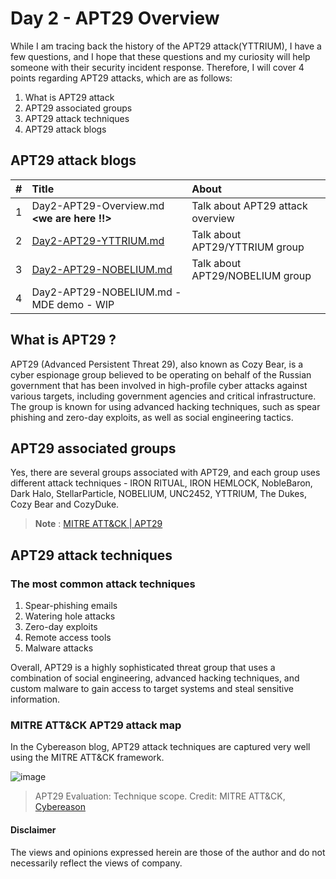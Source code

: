 # Day 2 - APT29 Overview
While I am tracing back the history of the APT29 attack(YTTRIUM), I have a few questions, and I hope that these questions and my curiosity will help someone with their security incident response. Therefore, I will cover 4 points regarding APT29 attacks, which are as follows:

1. What is APT29 attack
2. APT29 associated groups
3. APT29 attack techniques
4. APT29 attack blogs 

## APT29 attack blogs 
|# | Title| About|
|:---|:---|:---|
|1 | Day2-APT29-Overview.md  **<we are here !!>**| Talk about APT29 attack overview |
|2 | [Day2-APT29-YTTRIUM.md](https://github.com/LearningKijo/SecurityResearcher-Note/blob/main/Day2-APT29-YTTRIUM.md)| Talk about APT29/YTTRIUM group |
|3 | [Day2-APT29-NOBELIUM.md](https://github.com/LearningKijo/SecurityResearcher-Note/blob/main/Day2-APT29-NOBELIUM.md)| Talk about APT29/NOBELIUM group|
|4 | Day2-APT29-NOBELIUM.md - MDE demo - WIP| |

## What is APT29 ?
APT29 (Advanced Persistent Threat 29), also known as Cozy Bear, is a cyber espionage group believed to be operating on behalf of the Russian government
that has been involved in high-profile cyber attacks against various targets, including government agencies and critical infrastructure. The group is known for using advanced hacking techniques, such as spear phishing and zero-day exploits, as well as social engineering tactics. 

## APT29 associated groups 
Yes, there are several groups associated with APT29, and each group uses different attack techniques - IRON RITUAL, IRON HEMLOCK, NobleBaron, Dark Halo, StellarParticle, NOBELIUM, UNC2452, YTTRIUM, The Dukes, Cozy Bear and CozyDuke.	
>**Note** : [MITRE ATT&CK | APT29 ](https://attack.mitre.org/groups/G0016/)

## APT29 attack techniques
### The most common attack techniques 
1. Spear-phishing emails
2. Watering hole attacks
3. Zero-day exploits
4. Remote access tools <Gh0st RAT>
5. Malware attacks <CozyDuke Hammertoss and SeaDuke>

Overall, APT29 is a highly sophisticated threat group that uses a combination of social engineering, advanced hacking techniques, and custom malware to gain access to target systems and steal sensitive information.

### MITRE ATT&CK APT29 attack map
In the Cybereason blog, APT29 attack techniques are captured very well using the MITRE ATT&CK framework.
  
![image](https://user-images.githubusercontent.com/120234772/231052172-59b042b9-996a-4539-b6f3-09f493ad936e.png)
> APT29 Evaluation: Technique scope. Credit: MITRE ATT&CK, [Cybereason](https://www.cybereason.com/blog/understanding-the-mitre-attck-apt29-round-2-evaluation)
  
#### Disclaimer
The views and opinions expressed herein are those of the author and do not necessarily reflect the views of company.
